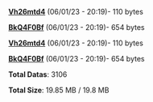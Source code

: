 [**Vh26mtd4**](/data/Vh26mtd4.txt) (06/01/23 - 20:19)- 110 bytes

[**BkQ4F0Bf**](/data/BkQ4F0Bf.txt) (06/01/23 - 20:19)- 654 bytes

[**Vh26mtd4**](/data/Vh26mtd4.txt) (06/01/23 - 20:19)- 110 bytes

[**BkQ4F0Bf**](/data/BkQ4F0Bf.txt) (06/01/23 - 20:19)- 654 bytes

**Total Datas**: 3106

**Total Size**: 19.85 MB / 19.8 MB